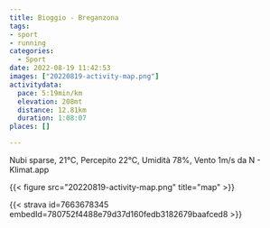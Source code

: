 ```yaml
---
title: Bioggio - Breganzona
tags:
- sport
- running
categories:
  - Sport
date: 2022-08-19 11:42:53
images: ["20220819-activity-map.png"]
activitydata:
  pace: 5:19min/km
  elevation: 208mt
  distance: 12.81km
  duration: 1:08:07
places: []

---
```


Nubi sparse, 21°C, Percepito 22°C, Umidità 78%, Vento 1m/s da N - Klimat.app

<!--more-->




{{< figure src="20220819-activity-map.png" title="map" >}}


{{< strava id=7663678345 embedId=780752f4488e79d37d160fedb3182679baafced8 >}}
